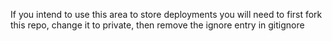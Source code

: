 If you intend to use this area to store deployments you will need to first fork this repo, change it to private, then remove the ignore entry in gitignore